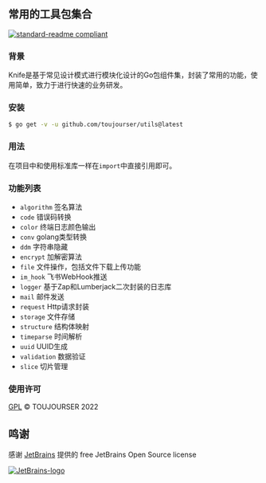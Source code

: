 ## 常用的工具包集合

[![standard-readme compliant](https://img.shields.io/badge/readme%20style-standard-brightgreen.svg?style=flat-square)](https://github.com/toujourser/utils)

### 背景
Knife是基于常见设计模式进行模块化设计的Go包组件集，封装了常用的功能，使用简单，致力于进行快速的业务研发。

### 安装

```bash
$ go get -v -u github.com/toujourser/utils@latest
```

### 用法
在项目中和使用标准库一样在`import`中直接引用即可。

### 功能列表
* `algorithm` 签名算法
* `code` 错误码转换
* `color` 终端日志颜色输出
* `conv` golang类型转换
* `ddm` 字符串隐藏
* `encrypt` 加解密算法
* `file` 文件操作，包括文件下载上传功能
* `im_hook` 飞书WebHook推送
* `logger` 基于Zap和Lumberjack二次封装的日志库
* `mail` 邮件发送
* `request` Http请求封装
* `storage` 文件存储
* `structure` 结构体映射
* `timeparse` 时间解析
* `uuid` UUID生成
* `validation` 数据验证
* `slice` 切片管理

### 使用许可
[GPL](LICENSE) © TOUJOURSER 2022

## 鸣谢

感谢 [JetBrains](https://www.jetbrains.com/?from=real-url) 提供的 free JetBrains Open Source license

[![JetBrains-logo](https://i.loli.net/2020/10/03/E4h5FZmSfnGIgap.png)](https://www.jetbrains.com/?from=real-url)
